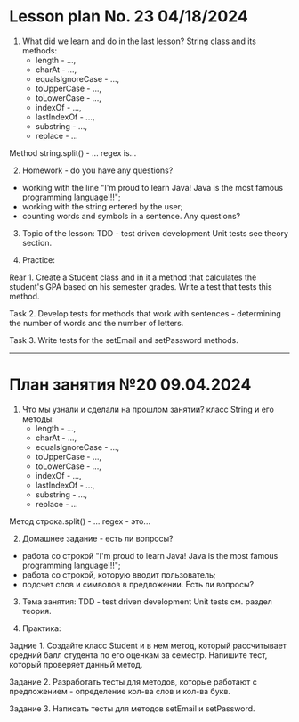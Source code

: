 # Lesson plan No. 23 04/18/2024

1. What did we learn and do in the last lesson?
   String class and its methods:
   - length - ...,
   - charAt - ...,
   - equalsIgnoreCase - ...,
   - toUpperCase - ...,
   - toLowerCase - ...,
   - indexOf - ...,
   - lastIndexOf - ...,
   - substring - ...,
   - replace - ...

Method string.split() - ...
regex is...


2. Homework - do you have any questions?
- working with the line "I'm proud to learn Java! Java is the most famous programming language!!!";
- working with the string entered by the user;
- counting words and symbols in a sentence.
  Any questions?

3. Topic of the lesson:
   TDD - test driven development
   Unit tests
   see theory section.

4. Practice:

Rear 1.
Create a Student class and in it a method that calculates the student's GPA based on his semester grades.
Write a test that tests this method.

Task 2.
Develop tests for methods that work with sentences - determining the number of words and the number of letters.

Task 3.
Write tests for the setEmail and setPassword methods.

---------------------------------

# План занятия №20 09.04.2024

1. Что мы узнали и сделали на прошлом занятии?
   класс String и его методы:
   - length - ..., 
   - charAt - ..., 
   - equalsIgnoreCase - ..., 
   - toUpperCase - ..., 
   - toLowerCase - ..., 
   - indexOf - ..., 
   - lastIndexOf - ..., 
   - substring - ..., 
   - replace - ...

Метод строка.split() - ...
regex - это...


2. Домашнее задание - есть ли вопросы?
- работа со строкой "I'm proud to learn Java! Java is the most famous programming language!!!";
- работа со строкой, которую вводит пользователь;
- подсчет слов и символов в предложении.
Есть ли вопросы?

3. Тема занятия:
   TDD - test driven development
   Unit tests
   см. раздел теория.  

4. Практика:

Задние 1.
Создайте класс Student и в нем метод, который рассчитывает средний балл студента по его оценкам за семестр. 
Напишите тест, который проверяет данный метод.

Задание 2.
Разработать тесты для методов, которые работают с предложением - определение кол-ва слов и кол-ва букв.

Задание 3.
Написать тесты для методов setEmail и setPassword.